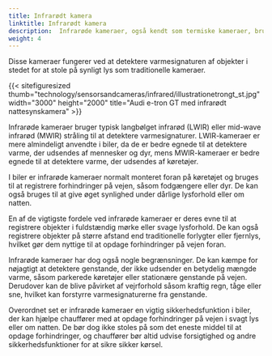 ```yaml
---
title: Infrarødt kamera
linktitle: Infrarødt kamera
description:  Infrarøde kameraer, også kendt som termiske kameraer, bruges i nogle biler til forskellige formål såsom nattesyn, fodgængerdetektion og dyreregistrering.
weight: 4
---
```

<!-- markdownlint-disable MD033 -->
Disse kameraer fungerer ved at detektere varmesignaturen af ​​objekter i stedet for at stole på synligt lys som traditionelle kameraer.

{{< sitefiguresized thumb="technology/sensorsandcameras/infrared/illustrationetrongt_st.jpg" width="3000" height="2000" title="Audi e-tron GT med infrarødt nattesynskamera" >}}

Infrarøde kameraer bruger typisk langbølget infrarød (LWIR) eller mid-wave infrarød (MWIR) stråling til at detektere varmesignaturer. LWIR-kameraer er mere almindeligt anvendte i biler, da de er bedre egnede til at detektere varme, der udsendes af mennesker og dyr, mens MWIR-kameraer er bedre egnede til at detektere varme, der udsendes af køretøjer.

I biler er infrarøde kameraer normalt monteret foran på køretøjet og bruges til at registrere forhindringer på vejen, såsom fodgængere eller dyr. De kan også bruges til at give øget synlighed under dårlige lysforhold eller om natten.

En af de vigtigste fordele ved infrarøde kameraer er deres evne til at registrere objekter i fuldstændig mørke eller svage lysforhold. De kan også registrere objekter på større afstand end traditionelle forlygter eller fjernlys, hvilket gør dem nyttige til at opdage forhindringer på vejen foran.

Infrarøde kameraer har dog også nogle begrænsninger. De kan kæmpe for nøjagtigt at detektere genstande, der ikke udsender en betydelig mængde varme, såsom parkerede køretøjer eller stationære genstande på vejen. Derudover kan de blive påvirket af vejrforhold såsom kraftig regn, tåge eller sne, hvilket kan forstyrre varmesignaturerne fra genstande.

Overordnet set er infrarøde kameraer en vigtig sikkerhedsfunktion i biler, der kan hjælpe chauffører med at opdage forhindringer på vejen i svagt lys eller om natten. De bør dog ikke stoles på som det eneste middel til at opdage forhindringer, og chauffører bør altid udvise forsigtighed og andre sikkerhedsfunktioner for at sikre sikker kørsel.
